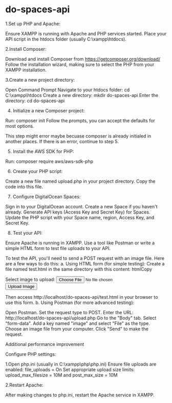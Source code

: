 # do-spaces-api

1.Set up PHP and Apache:

Ensure XAMPP is running with Apache and PHP services started.
Place your API script in the htdocs folder (usually C:\xampp\htdocs).


2.Install Composer:

Download and install Composer from https://getcomposer.org/download/
Follow the installation wizard, making sure to select the PHP from your XAMPP installation.


3.Create a new project directory:

Open Command Prompt
Navigate to your htdocs folder: cd C:\xampp\htdocs
Create a new directory: mkdir do-spaces-api
Enter the directory: cd do-spaces-api

4. Initialize a new Composer project:

Run: composer init
Follow the prompts, you can accept the defaults for most options.

This step might error maybe becuase composer is already initialed in another places. If there is an error, continue to step 5.

5. Install the AWS SDK for PHP:

Run: composer require aws/aws-sdk-php


6. Create your PHP script:

Create a new file named upload.php in your project directory.
Copy the code into this file.


7. Configure DigitalOcean Spaces:

Sign in to your DigitalOcean account.
Create a new Space if you haven't already.
Generate API keys (Access Key and Secret Key) for Spaces.
Update the PHP script with your Space name, region, Access Key, and Secret Key.


8. Test your API:

Ensure Apache is running in XAMPP.
Use a tool like Postman or write a simple HTML form to test file uploads to your API.

To test the API, you'll need to send a POST request with an image file. Here are a few ways to do this:
a. Using HTML form (for simple testing):
Create a file named test.html in the same directory with this content:
htmlCopy<!DOCTYPE html>
<html>
<body>
  <form action="upload.php" method="post" enctype="multipart/form-data">
    Select image to upload:
    <input type="file" name="image" id="image">
    <input type="submit" value="Upload Image" name="submit">
  </form>
</body>
</html>
Then access http://localhost/do-spaces-api/test.html in your browser to use this form.
b. Using Postman (for more advanced testing):

Open Postman.
Set the request type to POST.
Enter the URL: http://localhost/do-spaces-api/upload.php
Go to the "Body" tab.
Select "form-data".
Add a key named "image" and select "File" as the type.
Choose an image file from your computer.
Click "Send" to make the request.

Additional performance improvement

Configure PHP settings:

1.Open php.ini (usually in C:\xampp\php\php.ini)
Ensure file uploads are enabled: file_uploads = On
Set appropriate upload size limits: upload_max_filesize = 10M and post_max_size = 10M


2.Restart Apache:

After making changes to php.ini, restart the Apache service in XAMPP.